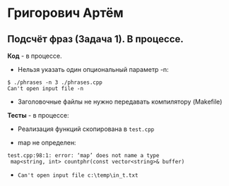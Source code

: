 # Григорович Артём

## Подсчёт фраз (Задача 1). В процессе.

**Код** - в процессе.

- Нельзя указать один опциональный параметр -n:
```
$ ./phrases -n 3 ./phrases.cpp
Can't open input file -n
```

- Заголовочные файлы не нужно передавать компилятору (Makefile)

**Тесты** - в процессе:

- Реализация функций скопирована в `test.cpp`

- map не определен:
```
test.cpp:98:1: error: ‘map’ does not name a type
 map<string, int> countphr(const vector<string>& buffer)
```

- `Can't open input file c:\temp\in_t.txt`

